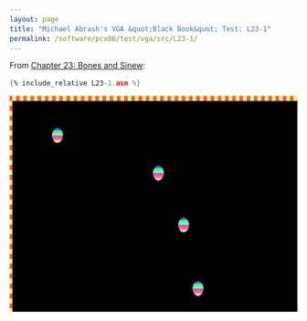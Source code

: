 ```yaml
---
layout: page
title: "Michael Abrash's VGA &quot;Black Book&quot; Test: L23-1"
permalink: /software/pcx86/test/vga/src/L23-1/
---
```


From [Chapter 23: Bones and Sinew](https://github.com/jeffpar/abrash-black-book/blob/master/src/chapter-23.md):

```asm
{% include_relative L23-1.asm %}
```

![L32-1](/software/pcx86/test/vga/images/L23-1.png)
